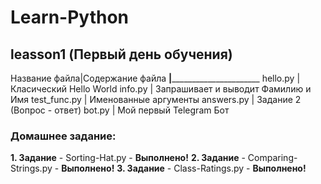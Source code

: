 Learn-Python 
===============

leasson1 (Первый день обучения)
----------------------------------

Название файла|Содержание файла
______________|____________________________________
hello.py      | Класический Hello World
info.py       | Запрашивает и выводит Фамилию и Имя 
test_func.py  | Именованные аргументы
answers.py    | Задание 2 (Вопрос - ответ)
bot.py        | Мой первый Telegram Бот

### Домашнее задание:
**1. Задание** - Sorting-Hat.py - **Выполнено!**
**2. Задание** - Comparing-Strings.py - **Выполнено!**
**3. Задание** - Class-Ratings.py - **Выполнено!**
